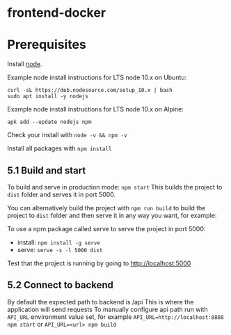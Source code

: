 # frontend-docker

# Prerequisites

Install [node](https://nodejs.org/en/download/). 

Example node install instructions for LTS node 10.x on Ubuntu:
```
curl -sL https://deb.nodesource.com/setup_10.x | bash
sudo apt install -y nodejs
```

Example node install instructions for LTS node 10.x on Alpine:
```
apk add --update nodejs npm
```


Check your install with `node -v && npm -v`

Install all packages with `npm install`

## 5.1 Build and start

To build and serve in production mode: `npm start`
This builds the project to `dist` folder and serves it in port 5000.

You can alternatively build the project with `npm run build` to build the project to `dist` folder and then serve it in any way you want, for example:

To use a npm package called serve to serve the project in port 5000:
- install: `npm install -g serve`
- serve: `serve -s -l 5000 dist`

Test that the project is running by going to <http://localhost:5000>

## 5.2 Connect to backend

By default the expected path to backend is /api
This is where the application will send requests
To manually configure api path run with `API_URL` environment value set, for example `API_URL=http://localhost:8888 npm start` or `API_URL=<url> npm build`
